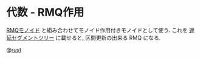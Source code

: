 # 代数 - RMQ作用

[RMQモノイド](algebra.monoid.rmq) と組み合わせてモノイド作用付きモノイドとして使う.
これを [遅延セグメントツリー](seq.lazy_segment_tree) に載せると, 区間更新の出来る RMQ になる.

@[rust](algebra.act.rmq.rs)
